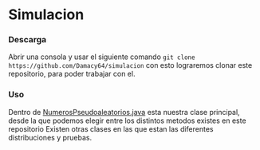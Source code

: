 # Simulacion
### Descarga
Abrir una consola y usar el siguiente comando `git clone https://github.com/Damacy64/simulacion` con esto lograremos clonar este repositorio, para poder trabajar con el.

### Uso
Dentro de [NumerosPseudoaleatorios.java](NumerosPseudoaleatrios.java) esta nuestra clase principal, desde la que podemos elegir entre los distintos metodos existes en este repositorio
Existen otras clases en las que estan las diferentes distribuciones y pruebas.
